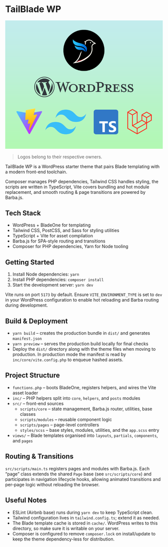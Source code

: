 # TailBlade WP

![Theme preview](./screenshot.png)
> Logos belong to their respective owners.

TailBlade WP is a WordPress starter theme that pairs Blade templating with a modern front-end toolchain.

Composer manages PHP dependencies, Tailwind CSS handles styling, the scripts are written in TypeScript, Vite covers bundling and hot module replacement, and smooth routing & page transitions are powered by Barba.js.

## Tech Stack
- WordPress + BladeOne for templating
- Tailwind CSS, PostCSS, and Sass for styling utilities
- TypeScript + Vite for asset compilation
- Barba.js for SPA-style routing and transitions
- Composer for PHP dependencies, Yarn for Node tooling

## Getting Started
1. Install Node dependencies: `yarn`
2. Install PHP dependencies: `composer install`
3. Start the development server: `yarn dev`

Vite runs on port `5173` by default. Ensure `VITE_ENVIRONMENT_TYPE` is set to `dev` in your WordPress configuration to enable hot reloading and Barba routing during development.

## Build & Deployment
- `yarn build` – creates the production bundle in `dist/` and generates `manifest.json`
- `yarn preview` – serves the production build locally for final checks
- Deploy the `dist/` directory along with the theme files when moving to production. In production mode the manifest is read by `inc/core/vite.config.php` to enqueue hashed assets.

## Project Structure
- `functions.php` – boots BladeOne, registers helpers, and wires the Vite asset loader
- `inc/` – PHP helpers split into `core`, `helpers`, and `posts` modules
- `src/` – front-end sources
  - `scripts/core` – state management, Barba.js router, utilities, base classes
  - `scripts/modules` – reusable component logic
  - `scripts/pages` – page-level controllers
  - `styles/scss` – base styles, modules, utilities, and the `app.scss` entry
- `views/` – Blade templates organised into `layouts`, `partials`, `components`, and `pages`

## Routing & Transitions
`src/scripts/main.ts` registers pages and modules with Barba.js. Each “page” class extends the shared `Page` base (see `src/scripts/core`) and participates in navigation lifecycle hooks, allowing animated transitions and per-page logic without reloading the browser.

## Useful Notes
- ESLint (Airbnb base) runs during `yarn dev` to keep TypeScript clean.
- Tailwind configuration lives in `tailwind.config.ts`; extend it as needed.
- The Blade template cache is stored in `cache/`. WordPress writes to this directory, so make sure it is writable on your server.
- Composer is configured to remove `composer.lock` on install/update to keep the theme dependency-less for distribution.
